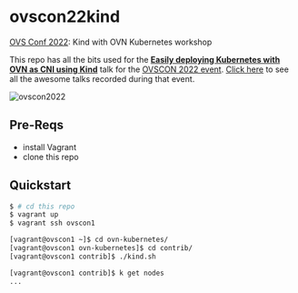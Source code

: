 # ovscon22kind

[OVS Conf 2022](https://www.openvswitch.org/support/ovscon2022/): Kind with OVN Kubernetes workshop

This repo has all the bits used for the [**Easily deploying Kubernetes with OVN as CNI using Kind**](https://youtu.be/LjAzW8C1VAU) talk for the [OVSCON 2022 event](https://www.openvswitch.org/support/ovscon2022/).
[Click here](https://youtube.com/playlist?list=PLaJlRa-xItwAGoQaULWr5gdwmUkAnZOkx) to see all the awesome talks recorded during that event.

![ovscon2022](images/ovscon2022.png "OVScon, November 2022")

## Pre-Reqs

- install Vagrant
- clone this repo

## Quickstart

```bash
$ # cd this repo
$ vagrant up
$ vagrant ssh ovscon1

[vagrant@ovscon1 ~]$ cd ovn-kubernetes/
[vagrant@ovscon1 ovn-kubernetes]$ cd contrib/
[vagrant@ovscon1 contrib]$ ./kind.sh

[vagrant@ovscon1 contrib]$ k get nodes
...
```
